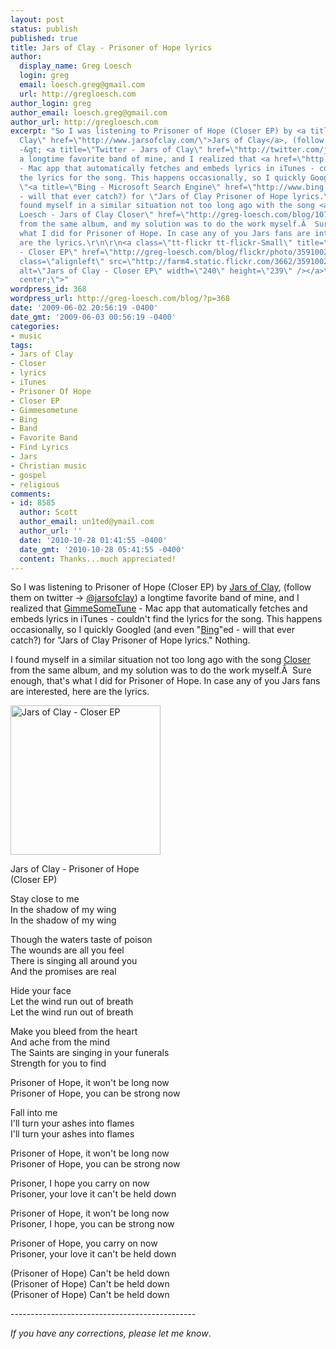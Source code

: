 ```yaml
---
layout: post
status: publish
published: true
title: Jars of Clay - Prisoner of Hope lyrics
author:
  display_name: Greg Loesch
  login: greg
  email: loesch.greg@gmail.com
  url: http://gregloesch.com
author_login: greg
author_email: loesch.greg@gmail.com
author_url: http://gregloesch.com
excerpt: "So I was listening to Prisoner of Hope (Closer EP) by <a title=\"Jars of
  Clay\" href=\"http://www.jarsofclay.com/\">Jars of Clay</a>, (follow them on twitter
  -&gt; <a title=\"Twitter - Jars of Clay\" href=\"http://twitter.com/jarsofclay\">@jarsofclay</a>)
  a longtime favorite band of mine, and I realized that <a href=\"http://greg-loesch.com/mac/99/gimmesometune-itunes/\">GimmeSomeTune</a>
  - Mac app that automatically fetches and embeds lyrics in iTunes - couldn't find
  the lyrics for the song. This happens occasionally, so I quickly Googled (and even
  \"<a title=\"Bing - Microsoft Search Engine\" href=\"http://www.bing.com/\">Bing</a>\"ed
  - will that ever catch?) for \"Jars of Clay Prisoner of Hope lyrics.\" Nothing.\r\n\r\nI
  found myself in a similar situation not too long ago with the song <a title=\"Greg
  Loesch - Jars of Clay Closer\" href=\"http://greg-loesch.com/blog/107/jars-of-clay-closer/\">Closer</a>
  from the same album, and my solution was to do the work myself.Â  Sure enough, that's
  what I did for Prisoner of Hope. In case any of you Jars fans are interested, here
  are the lyrics.\r\n\r\n<a class=\"tt-flickr tt-flickr-Small\" title=\"Jars of Clay
  - Closer EP\" href=\"http://greg-loesch.com/blog/flickr/photo/3591002470/jars-of-clay-closer-ep.html\"><img
  class=\"alignleft\" src=\"http://farm4.static.flickr.com/3662/3591002470_f6132b4598_m.jpg\"
  alt=\"Jars of Clay - Closer EP\" width=\"240\" height=\"239\" /></a>\r\n<p style=\"text-align:
  center;\">"
wordpress_id: 368
wordpress_url: http://greg-loesch.com/blog/?p=368
date: '2009-06-02 20:56:19 -0400'
date_gmt: '2009-06-03 00:56:19 -0400'
categories:
- music
tags:
- Jars of Clay
- Closer
- lyrics
- iTunes
- Prisoner Of Hope
- Closer EP
- Gimmesometune
- Bing
- Band
- Favorite Band
- Find Lyrics
- Jars
- Christian music
- gospel
- religious
comments:
- id: 8585
  author: Scott
  author_email: un1ted@ymail.com
  author_url: ''
  date: '2010-10-28 01:41:55 -0400'
  date_gmt: '2010-10-28 05:41:55 -0400'
  content: Thanks...much appreciated!
---
```

<p>So I was listening to Prisoner of Hope (Closer EP) by <a title="Jars of Clay" href="http://www.jarsofclay.com/">Jars of Clay</a>, (follow them on twitter -&gt; <a title="Twitter - Jars of Clay" href="http://twitter.com/jarsofclay">@jarsofclay</a>) a longtime favorite band of mine, and I realized that <a href="http://greg-loesch.com/mac/99/gimmesometune-itunes/">GimmeSomeTune</a> - Mac app that automatically fetches and embeds lyrics in iTunes - couldn't find the lyrics for the song. This happens occasionally, so I quickly Googled (and even "<a title="Bing - Microsoft Search Engine" href="http://www.bing.com/">Bing</a>"ed - will that ever catch?) for "Jars of Clay Prisoner of Hope lyrics." Nothing.</p>
<p>I found myself in a similar situation not too long ago with the song <a title="Greg Loesch - Jars of Clay Closer" href="http://greg-loesch.com/blog/107/jars-of-clay-closer/">Closer</a> from the same album, and my solution was to do the work myself.Â  Sure enough, that's what I did for Prisoner of Hope. In case any of you Jars fans are interested, here are the lyrics.</p>
<p><a class="tt-flickr tt-flickr-Small" title="Jars of Clay - Closer EP" href="http://greg-loesch.com/blog/flickr/photo/3591002470/jars-of-clay-closer-ep.html"><img class="alignleft" src="http://farm4.static.flickr.com/3662/3591002470_f6132b4598_m.jpg" alt="Jars of Clay - Closer EP" width="240" height="239" /></a></p>
<p style="text-align: center;"><a id="more"></a><a id="more-368"></a></p>
<p style="text-align: left;">Jars of Clay - Prisoner of Hope<br />
(Closer EP)</p>
<p style="text-align: left;">Stay close to me<br />
In the shadow of my wing<br />
In the shadow of my wing</p>
<p style="text-align: left;">Though the waters taste of poison<br />
The wounds are all you feel<br />
There is singing all around you<br />
And the promises are real</p>
<p style="text-align: left;">Hide your face<br />
Let the wind run out of breath<br />
Let the wind run out of breath</p>
<p style="text-align: left;">Make you bleed from the heart<br />
And ache from the mind<br />
The Saints are singing in your funerals<br />
Strength for you to find</p>
<p style="text-align: left;">Prisoner of Hope, it won't be long now<br />
Prisoner of Hope, you can be strong now</p>
<p style="text-align: left;">Fall into me<br />
I'll turn your ashes into flames<br />
I'll turn your ashes into flames</p>
<p style="text-align: left;">Prisoner of Hope, it won't be long now<br />
Prisoner of Hope, you can be strong now</p>
<p style="text-align: left;">Prisoner, I hope you carry on now<br />
Prisoner, your love it can't be held down</p>
<p style="text-align: left;">Prisoner of Hope, it won't be long now<br />
Prisoner, I hope, you can be strong now</p>
<p style="text-align: left;">Prisoner of Hope, you carry on now<br />
Prisoner, your love it can't be held down</p>
<p style="text-align: left;">(Prisoner of Hope) Can't be held down<br />
(Prisoner of Hope) Can't be held down<br />
(Prisoner of Hope) Can't be held down</p>
<p style="text-align: left;">----------------------------------------------</p>
<p style="text-align: left;"><em>If you have any corrections, please let me know</em>.</p>
